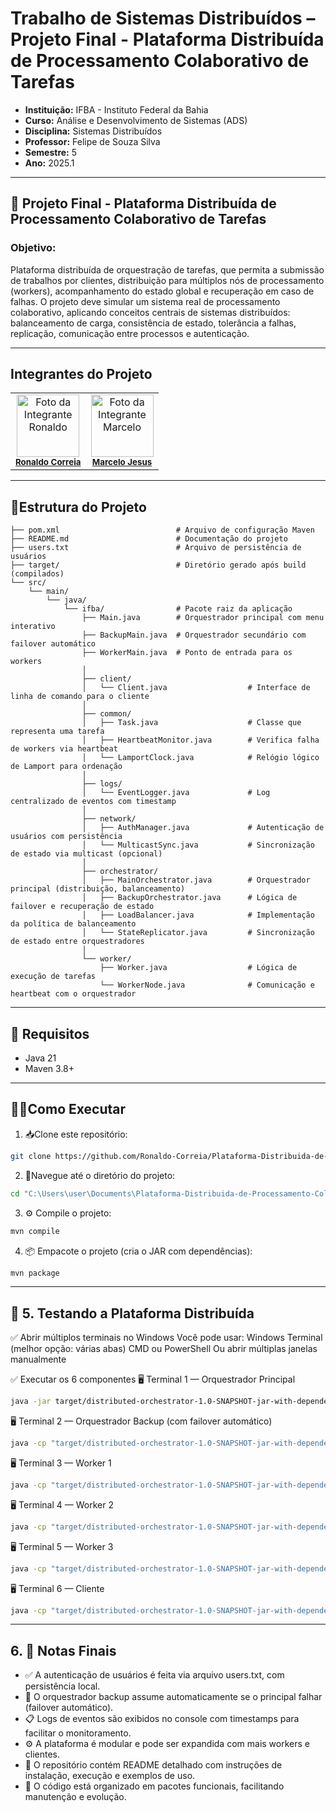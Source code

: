# Trabalho de Sistemas Distribuídos – Projeto Final - Plataforma Distribuída de Processamento Colaborativo de Tarefas 
- **Instituição:** IFBA - Instituto Federal da Bahia
- **Curso:** Análise e Desenvolvimento de Sistemas (ADS)
- **Disciplina:** Sistemas Distribuídos
- **Professor:** Felipe de Souza Silva
- **Semestre:** 5
- **Ano:** 2025.1

---
## 📌 Projeto Final - Plataforma Distribuída de Processamento Colaborativo de Tarefas 

### Objetivo:
Plataforma distribuída de orquestração de tarefas, que permita a 
submissão de trabalhos por clientes, distribuição para múltiplos nós de processamento 
(workers), acompanhamento do estado global e recuperação em caso de falhas. 
O projeto deve simular um sistema real de processamento colaborativo, aplicando 
conceitos centrais de sistemas distribuídos: balanceamento de carga, consistência de 
estado, tolerância a falhas, replicação, comunicação entre processos e autenticação.

---
## Integrantes do Projeto

<table>
  <tr>
    <td align="center">
      <img src="https://avatars.githubusercontent.com/u/129338943?v=4" width="100px;" alt="Foto da Integrante Ronaldo"/><br />
      <sub><b><a href="https://github.com/Ronaldo-Correia">Ronaldo Correia</a></b></sub>
    </td>
    <td align="center">
      <img src="https://avatars.githubusercontent.com/u/114780494?v=4" width="100px;" alt="Foto da Integrante Marcelo"/><br />
      <sub><b><a href="https://github.com/marceloteclas">Marcelo Jesus</a></b></sub>
    </td>
  </tr>
</table>

---

## 📁Estrutura do Projeto
```
├── pom.xml                          # Arquivo de configuração Maven
├── README.md                        # Documentação do projeto
├── users.txt                        # Arquivo de persistência de usuários
├── target/                          # Diretório gerado após build (compilados)
└── src/
    └── main/
        └── java/
            └── ifba/                # Pacote raiz da aplicação
                ├── Main.java        # Orquestrador principal com menu interativo
                ├── BackupMain.java  # Orquestrador secundário com failover automático
                ├── WorkerMain.java  # Ponto de entrada para os workers
                │
                ├── client/
                │   └── Client.java                  # Interface de linha de comando para o cliente
                │
                ├── common/
                │   ├── Task.java                    # Classe que representa uma tarefa
                │   ├── HeartbeatMonitor.java        # Verifica falha de workers via heartbeat
                │   └── LamportClock.java            # Relógio lógico de Lamport para ordenação
                │
                ├── logs/
                │   └── EventLogger.java             # Log centralizado de eventos com timestamp
                │
                ├── network/
                │   ├── AuthManager.java             # Autenticação de usuários com persistência
                │   └── MulticastSync.java           # Sincronização de estado via multicast (opcional)
                │
                ├── orchestrator/
                │   ├── MainOrchestrator.java        # Orquestrador principal (distribuição, balanceamento)
                │   ├── BackupOrchestrator.java      # Lógica de failover e recuperação de estado
                │   ├── LoadBalancer.java            # Implementação da política de balanceamento
                │   └── StateReplicator.java         # Sincronização de estado entre orquestradores
                │
                └── worker/
                    ├── Worker.java                  # Lógica de execução de tarefas
                    └── WorkerNode.java              # Comunicação e heartbeat com o orquestrador

```

---
## 🚀 Requisitos

- Java 21
- Maven 3.8+

---

## 👨‍💻Como Executar
1. 📥Clone este repositório:
```bash
git clone https://github.com/Ronaldo-Correia/Plataforma-Distribuida-de-Processamento-Colaborativo-de-Tarefas.git
```
2. 📁Navegue até o diretório do projeto:
```bash
cd "C:\Users\user\Documents\Plataforma-Distribuida-de-Processamento-Colaborativo-de-Tarefas"
```

3. ⚙️ Compile o projeto:
```bash
mvn compile
```

4. 📦 Empacote o projeto (cria o JAR com dependências):
```bash
mvn package
```
---

## 🧪 5. Testando a Plataforma Distribuída
✅ Abrir múltiplos terminais no Windows
Você pode usar:
Windows Terminal (melhor opção: várias abas)
CMD ou PowerShell
Ou abrir múltiplas janelas manualmente

✅ Executar os 6 componentes
🖥️ Terminal 1 — Orquestrador Principal
```bash
java -jar target/distributed-orchestrator-1.0-SNAPSHOT-jar-with-dependencies.jar
```

🖥️ Terminal 2 — Orquestrador Backup (com failover automático)
```bash
java -cp "target/distributed-orchestrator-1.0-SNAPSHOT-jar-with-dependencies.jar" ifba.BackupMain
```

🖥️ Terminal 3 — Worker 1
```bash
java -cp "target/distributed-orchestrator-1.0-SNAPSHOT-jar-with-dependencies.jar" ifba.WorkerMain worker1 6001
```

🖥️ Terminal 4 — Worker 2
```bash
java -cp "target/distributed-orchestrator-1.0-SNAPSHOT-jar-with-dependencies.jar" ifba.WorkerMain worker2 6002
```

🖥️ Terminal 5 — Worker 3
```bash
java -cp "target/distributed-orchestrator-1.0-SNAPSHOT-jar-with-dependencies.jar" ifba.WorkerMain worker3 6003
```

🖥️ Terminal 6 — Cliente
```bash
java -cp "target/distributed-orchestrator-1.0-SNAPSHOT-jar-with-dependencies.jar" ifba.client.Client
```
---
## 6. 📝 Notas Finais

- ✅ A autenticação de usuários é feita via arquivo users.txt, com persistência local.
- 🔄 O orquestrador backup assume automaticamente se o principal falhar (failover automático).
- 📋 Logs de eventos são exibidos no console com timestamps para facilitar o monitoramento.
- ⚙️ A plataforma é modular e pode ser expandida com mais workers e clientes.
- 📁 O repositório contém README detalhado com instruções de instalação, execução e exemplos de uso.
- 🧠 O código está organizado em pacotes funcionais, facilitando manutenção e evolução.
